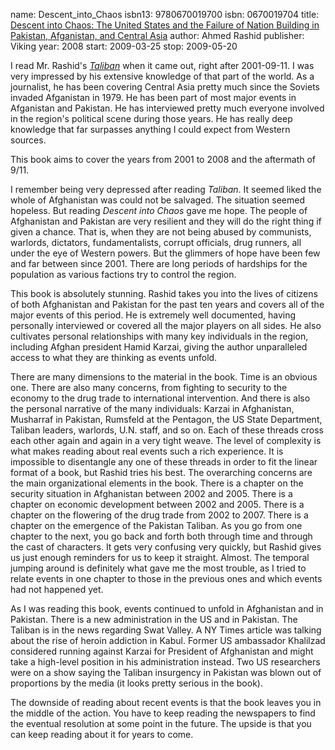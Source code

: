 name: Descent_into_Chaos
isbn13: 9780670019700
isbn: 0670019704
title: [Descent into Chaos: The United States and the Failure of Nation Building in Pakistan, Afganistan, and Central Asia](http://amzn.com/0670019704)
author: Ahmed Rashid
publisher: Viking
year: 2008
start: 2009-03-25
stop: 2009-05-20

I read Mr. Rashid's _[Taliban](http://amzn.com/0300089023)_
when it came out, right after 2001-09-11.  I was
very impressed by his extensive knowledge of that part of the world.  As a
journalist, he has been covering Central Asia pretty much since the Soviets
invaded Afganistan in 1979.  He has been part of most major events in
Afganistan and Pakistan.  He has interviewed pretty much everyone involved in
the region's political scene during those years.  He has really deep knowledge
that far surpasses anything I could expect from Western sources.

This book aims to cover the years from 2001 to 2008 and the aftermath of 9/11.

I remember being very depressed after reading _Taliban_.  It seemed liked the
whole of Afghanistan was could not be salvaged.  The situation seemed hopeless.
But reading _Descent into Chaos_ gave me hope.  The people of Afghanistan and
Pakistan are very resilient and they will do the right thing if given a chance.
That is, when they are not being abused by communists, warlords, dictators,
fundamentalists, corrupt officials, drug runners, all under the eye of Western
powers.  But the glimmers of hope have been few and far between since 2001.
There are long periods of hardships for the population as various factions try
to control the region.

This book is absolutely stunning.  Rashid takes you into the lives of citizens
of both Afghanistan and Pakistan for the past ten years and covers all of the
major events of this period.  He is extremely well documented, having personally
interviewed or covered all the major players on all sides.  He also cultivates
personal relationships with many key individuals in the region, including
Afghan president Hamid Karzai, giving the author unparalleled access to what
they are thinking as events unfold.

There are many dimensions to the material in the book.  Time is an obvious one.
There are also many concerns, from fighting to security to the economy to the
drug trade to international intervention.  And there is also the personal
narrative of the many individuals: Karzai in Afghanistan, Musharraf in Pakistan,
Rumsfeld at the Pentagon, the US State Department, Taliban leaders, warlords,
U.N. staff, and so on.  Each of these threads cross each other again and again
in a very tight weave.  The level of complexity is what makes reading about
real events such a rich experience.  It is impossible to disentangle any one of
these threads in order to fit the linear format of a book, but Rashid tries his
best.  The overarching concerns are the main organizational elements in the
book.  There is a chapter on the security situation in Afghanistan between 2002
and 2005.  There is a chapter on economic development between 2002 and 2005.
There is a chapter on the flowering of the drug trade from 2002 to 2007.  There
is a chapter on the emergence of the Pakistan Taliban.  As you go from one
chapter to the next, you go back and forth both through time and through the
cast of characters.  It gets very confusing very quickly, but Rashid gives us
just enough reminders for us to keep it straight.  Almost.  The temporal
jumping around is definitely what gave me the most trouble, as I tried to
relate events in one chapter to those in the previous ones and which events
had not happened yet.

As I was reading this book, events continued to unfold in Afghanistan and in
Pakistan.  There is a new administration in the US and in Pakistan.  The
Taliban is in the news regarding Swat Valley.  A NY Times article was talking
about the rise of heroin addiction in Kabul.  Former US ambassador Khalilzad
considered running against Karzai for President of Afghanistan and might take
a high-level position in his administration instead.  Two US researchers were
on a show saying the Taliban insurgency in Pakistan was blown out of proportions
by the media (it looks pretty serious in the book).

The downside of reading about recent events is that the book leaves you in the
middle of the action.  You have to keep reading the newspapers to find the
eventual resolution at some point in the future.  The upside is that you can
keep reading about it for years to come.
